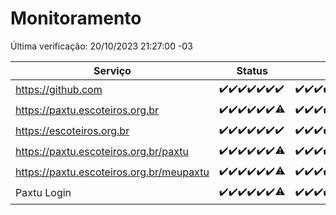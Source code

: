 # Monitoramento

Última verificação: 20/10/2023 21:27:00 -03

|Serviço|Status|Últimas 24h|
|---|---|---|
|https://github.com|<span title="2023-10-13: OK=24">✔️</span><span title="2023-10-14: OK=24">✔️</span><span title="2023-10-15: OK=24">✔️</span><span title="2023-10-16: OK=24">✔️</span><span title="2023-10-17: OK=24">✔️</span><span title="2023-10-18: OK=24">✔️</span><span title="2023-10-19: OK=24">✔️</span>|<span title="19/10/2023 21:29:00 -03 : 200">✔️</span><span title="19/10/2023 22:41:00 -03 : 200">✔️</span><span title="19/10/2023 23:14:00 -03 : 200">✔️</span><span title="20/10/2023 00:06:00 -03 : 200">✔️</span><span title="20/10/2023 01:07:00 -03 : 200">✔️</span><span title="20/10/2023 02:05:00 -03 : 200">✔️</span><span title="20/10/2023 03:08:00 -03 : 200">✔️</span><span title="20/10/2023 04:04:00 -03 : 200">✔️</span><span title="20/10/2023 05:08:00 -03 : 200">✔️</span><span title="20/10/2023 06:05:00 -03 : 200">✔️</span><span title="20/10/2023 07:06:00 -03 : 200">✔️</span><span title="20/10/2023 08:03:00 -03 : 200">✔️</span><span title="20/10/2023 09:11:00 -03 : 200">✔️</span><span title="20/10/2023 10:08:00 -03 : 200">✔️</span><span title="20/10/2023 11:05:00 -03 : 200">✔️</span><span title="20/10/2023 12:04:00 -03 : 200">✔️</span><span title="20/10/2023 13:07:00 -03 : 200">✔️</span><span title="20/10/2023 14:04:00 -03 : 200">✔️</span><span title="20/10/2023 15:06:00 -03 : 200">✔️</span><span title="20/10/2023 16:03:00 -03 : 200">✔️</span><span title="20/10/2023 17:06:00 -03 : 200">✔️</span><span title="20/10/2023 18:03:00 -03 : 200">✔️</span><span title="20/10/2023 19:04:00 -03 : 200">✔️</span><span title="20/10/2023 20:04:00 -03 : 200">✔️</span><span title="20/10/2023 21:27:00 -03 : 200">✔️</span>|
|https://paxtu.escoteiros.org.br|<span title="2023-10-13: OK=24">✔️</span><span title="2023-10-14: OK=24">✔️</span><span title="2023-10-15: OK=24">✔️</span><span title="2023-10-16: OK=24">✔️</span><span title="2023-10-17: OK=24">✔️</span><span title="2023-10-18: OK=24">✔️</span><span title="2023-10-19: OK=23, Falhas=1">⚠️</span>|<span title="19/10/2023 21:29:00 -03 : 200">✔️</span><span title="19/10/2023 22:41:00 -03 : 200">✔️</span><span title="19/10/2023 23:14:00 -03 : 200">✔️</span><span title="20/10/2023 00:06:00 -03 : 200">✔️</span><span title="20/10/2023 01:07:00 -03 : 200">✔️</span><span title="20/10/2023 02:05:00 -03 : 200">✔️</span><span title="20/10/2023 03:08:00 -03 : 200">✔️</span><span title="20/10/2023 04:04:00 -03 : 200">✔️</span><span title="20/10/2023 05:08:00 -03 : 200">✔️</span><span title="20/10/2023 06:05:00 -03 : 200">✔️</span><span title="20/10/2023 07:06:00 -03 : 200">✔️</span><span title="20/10/2023 08:03:00 -03 : 200">✔️</span><span title="20/10/2023 09:11:00 -03 : 200">✔️</span><span title="20/10/2023 10:08:00 -03 : 200">✔️</span><span title="20/10/2023 11:05:00 -03 : 200">✔️</span><span title="20/10/2023 12:04:00 -03 : 200">✔️</span><span title="20/10/2023 13:07:00 -03 : 200">✔️</span><span title="20/10/2023 14:04:00 -03 : 200">✔️</span><span title="20/10/2023 15:06:00 -03 : 200">✔️</span><span title="20/10/2023 16:03:00 -03 : 200">✔️</span><span title="20/10/2023 17:06:00 -03 : 200">✔️</span><span title="20/10/2023 18:03:00 -03 : 200">✔️</span><span title="20/10/2023 19:04:00 -03 : 200">✔️</span><span title="20/10/2023 20:04:00 -03 : 200">✔️</span><span title="20/10/2023 21:27:00 -03 : 200">✔️</span>|
|https://escoteiros.org.br|<span title="2023-10-13: OK=24">✔️</span><span title="2023-10-14: OK=24">✔️</span><span title="2023-10-15: OK=24">✔️</span><span title="2023-10-16: OK=24">✔️</span><span title="2023-10-17: OK=24">✔️</span><span title="2023-10-18: OK=24">✔️</span><span title="2023-10-19: OK=24">✔️</span>|<span title="19/10/2023 21:29:00 -03 : 200">✔️</span><span title="19/10/2023 22:41:00 -03 : 200">✔️</span><span title="19/10/2023 23:14:00 -03 : 200">✔️</span><span title="20/10/2023 00:06:00 -03 : 200">✔️</span><span title="20/10/2023 01:07:00 -03 : 200">✔️</span><span title="20/10/2023 02:05:00 -03 : 200">✔️</span><span title="20/10/2023 03:08:00 -03 : 200">✔️</span><span title="20/10/2023 04:04:00 -03 : 200">✔️</span><span title="20/10/2023 05:08:00 -03 : 200">✔️</span><span title="20/10/2023 06:05:00 -03 : 200">✔️</span><span title="20/10/2023 07:06:00 -03 : 200">✔️</span><span title="20/10/2023 08:03:00 -03 : 200">✔️</span><span title="20/10/2023 09:11:00 -03 : 200">✔️</span><span title="20/10/2023 10:08:00 -03 : 200">✔️</span><span title="20/10/2023 11:05:00 -03 : 200">✔️</span><span title="20/10/2023 12:04:00 -03 : 200">✔️</span><span title="20/10/2023 13:07:00 -03 : 200">✔️</span><span title="20/10/2023 14:04:00 -03 : 200">✔️</span><span title="20/10/2023 15:06:00 -03 : 200">✔️</span><span title="20/10/2023 16:03:00 -03 : 200">✔️</span><span title="20/10/2023 17:06:00 -03 : 200">✔️</span><span title="20/10/2023 18:03:00 -03 : 200">✔️</span><span title="20/10/2023 19:04:00 -03 : 200">✔️</span><span title="20/10/2023 20:04:00 -03 : 200">✔️</span><span title="20/10/2023 21:27:00 -03 : 200">✔️</span>|
|https://paxtu.escoteiros.org.br/paxtu|<span title="2023-10-13: OK=24">✔️</span><span title="2023-10-14: OK=24">✔️</span><span title="2023-10-15: OK=24">✔️</span><span title="2023-10-16: OK=24">✔️</span><span title="2023-10-17: OK=24">✔️</span><span title="2023-10-18: OK=24">✔️</span><span title="2023-10-19: OK=23, Falhas=1">⚠️</span>|<span title="19/10/2023 21:29:00 -03 : 200">✔️</span><span title="19/10/2023 22:41:00 -03 : 200">✔️</span><span title="19/10/2023 23:14:00 -03 : 200">✔️</span><span title="20/10/2023 00:06:00 -03 : 200">✔️</span><span title="20/10/2023 01:07:00 -03 : 200">✔️</span><span title="20/10/2023 02:05:00 -03 : 200">✔️</span><span title="20/10/2023 03:08:00 -03 : 200">✔️</span><span title="20/10/2023 04:04:00 -03 : 200">✔️</span><span title="20/10/2023 05:08:00 -03 : 200">✔️</span><span title="20/10/2023 06:05:00 -03 : 200">✔️</span><span title="20/10/2023 07:06:00 -03 : 200">✔️</span><span title="20/10/2023 08:03:00 -03 : 200">✔️</span><span title="20/10/2023 09:11:00 -03 : 200">✔️</span><span title="20/10/2023 10:08:00 -03 : 200">✔️</span><span title="20/10/2023 11:05:00 -03 : 200">✔️</span><span title="20/10/2023 12:04:00 -03 : 200">✔️</span><span title="20/10/2023 13:07:00 -03 : 200">✔️</span><span title="20/10/2023 14:04:00 -03 : 200">✔️</span><span title="20/10/2023 15:07:00 -03 : 200">✔️</span><span title="20/10/2023 16:03:00 -03 : 200">✔️</span><span title="20/10/2023 17:06:00 -03 : 200">✔️</span><span title="20/10/2023 18:03:00 -03 : 200">✔️</span><span title="20/10/2023 19:04:00 -03 : 200">✔️</span><span title="20/10/2023 20:04:00 -03 : 200">✔️</span><span title="20/10/2023 21:27:00 -03 : 200">✔️</span>|
|https://paxtu.escoteiros.org.br/meupaxtu|<span title="2023-10-13: OK=24">✔️</span><span title="2023-10-14: OK=24">✔️</span><span title="2023-10-15: OK=24">✔️</span><span title="2023-10-16: OK=24">✔️</span><span title="2023-10-17: OK=24">✔️</span><span title="2023-10-18: OK=24">✔️</span><span title="2023-10-19: OK=23, Falhas=1">⚠️</span>|<span title="19/10/2023 21:29:00 -03 : 200">✔️</span><span title="19/10/2023 22:41:00 -03 : 200">✔️</span><span title="19/10/2023 23:14:00 -03 : 200">✔️</span><span title="20/10/2023 00:06:00 -03 : 200">✔️</span><span title="20/10/2023 01:07:00 -03 : 200">✔️</span><span title="20/10/2023 02:05:00 -03 : 200">✔️</span><span title="20/10/2023 03:08:00 -03 : 200">✔️</span><span title="20/10/2023 04:04:00 -03 : 200">✔️</span><span title="20/10/2023 05:08:00 -03 : 200">✔️</span><span title="20/10/2023 06:05:00 -03 : 200">✔️</span><span title="20/10/2023 07:06:00 -03 : 200">✔️</span><span title="20/10/2023 08:03:00 -03 : 200">✔️</span><span title="20/10/2023 09:11:00 -03 : 200">✔️</span><span title="20/10/2023 10:08:00 -03 : 200">✔️</span><span title="20/10/2023 11:05:00 -03 : 200">✔️</span><span title="20/10/2023 12:04:00 -03 : 200">✔️</span><span title="20/10/2023 13:07:00 -03 : 200">✔️</span><span title="20/10/2023 14:04:00 -03 : 200">✔️</span><span title="20/10/2023 15:07:00 -03 : 200">✔️</span><span title="20/10/2023 16:03:00 -03 : 200">✔️</span><span title="20/10/2023 17:06:00 -03 : 200">✔️</span><span title="20/10/2023 18:03:00 -03 : 200">✔️</span><span title="20/10/2023 19:04:00 -03 : 200">✔️</span><span title="20/10/2023 20:04:00 -03 : 200">✔️</span><span title="20/10/2023 21:27:00 -03 : 200">✔️</span>|
|Paxtu Login|<span title="2023-10-13: OK=24">✔️</span><span title="2023-10-14: OK=24">✔️</span><span title="2023-10-15: OK=24">✔️</span><span title="2023-10-16: OK=24">✔️</span><span title="2023-10-17: OK=24">✔️</span><span title="2023-10-18: OK=24">✔️</span><span title="2023-10-19: OK=23, Falhas=1">⚠️</span>|<span title="19/10/2023 21:29:00 -03 : 200">✔️</span><span title="19/10/2023 22:41:00 -03 : 200">✔️</span><span title="19/10/2023 23:14:00 -03 : 200">✔️</span><span title="20/10/2023 00:06:00 -03 : 200">✔️</span><span title="20/10/2023 01:07:00 -03 : 200">✔️</span><span title="20/10/2023 02:05:00 -03 : 200">✔️</span><span title="20/10/2023 03:08:00 -03 : 200">✔️</span><span title="20/10/2023 04:04:00 -03 : 200">✔️</span><span title="20/10/2023 05:08:00 -03 : 200">✔️</span><span title="20/10/2023 06:05:00 -03 : 200">✔️</span><span title="20/10/2023 07:06:00 -03 : 200">✔️</span><span title="20/10/2023 08:03:00 -03 : 200">✔️</span><span title="20/10/2023 09:11:00 -03 : 200">✔️</span><span title="20/10/2023 10:08:00 -03 : 200">✔️</span><span title="20/10/2023 11:05:00 -03 : 200">✔️</span><span title="20/10/2023 12:04:00 -03 : 200">✔️</span><span title="20/10/2023 13:07:00 -03 : 200">✔️</span><span title="20/10/2023 14:04:00 -03 : 200">✔️</span><span title="20/10/2023 15:07:00 -03 : 200">✔️</span><span title="20/10/2023 16:03:00 -03 : 200">✔️</span><span title="20/10/2023 17:06:00 -03 : 200">✔️</span><span title="20/10/2023 18:03:00 -03 : 200">✔️</span><span title="20/10/2023 19:04:00 -03 : 200">✔️</span><span title="20/10/2023 20:04:00 -03 : 200">✔️</span><span title="20/10/2023 21:27:00 -03 : 200">✔️</span>|
